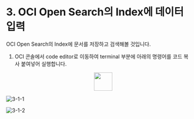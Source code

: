 # 3. OCI Open Search의 Index에 데이터 입력


OCI Open Search의 Index에 문서를 저장하고 검색해볼 것입니다. 
1. OCI 콘솔에서 code editor로 이동하여 terminal 부분에 아래의 명령어를 코드 복사 붙여넣어 실행합니다.

   <p align="center"><img src="https://github.com/oraclekr-data-platform/ODWS-S04-ADB-Data-Visualization/assets/150219167/b2223d47-e888-43ec-bfe2-9217c68f4076" height="50"></p>


![3-1-1](https://github.com/oraclekr-data-platform/ODWS-S04-ADB-Data-Visualization/assets/150219167/5fe79415-ab9a-4f91-8d7e-c5715db376a2)

![3-1-2](https://github.com/oraclekr-data-platform/ODWS-S04-ADB-Data-Visualization/assets/150219167/627e63a0-fca2-4652-819f-f84f39056d98)
